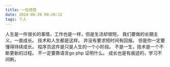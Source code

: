 ```yaml
---
title: 一些感悟
date: 2024-08-28 09:20:12
tags: 个人
---
```


人生是一件很长的事情，工作也是一样，但是生活却很短。
我们要做的长期主义，一直成长。
技术和人生都是这样。
并没有要求短时间有回报。
但是你一定要懂得持续成长。
程序员这件是只是人生的一个小阶段。
不是一生，技术是一个不断更新的过程。
不一定要靠语言go php 证明什么。
成长也是有痕迹的，学习不间断。